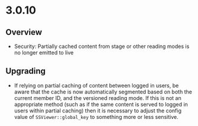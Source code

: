 # 3.0.10

## Overview

 * Security: Partially cached content from stage or other reading modes is no longer emitted to live

## Upgrading

 * If relying on partial caching of content between logged in users, be aware that the cache is now automatically
   segmented based on both the current member ID, and the versioned reading mode. If this is not an appropriate
   method (such as if the same content is served to logged in users within partial caching) then it is necessary
   to adjust the config value of `SSViewer::global_key` to something more or less sensitive.